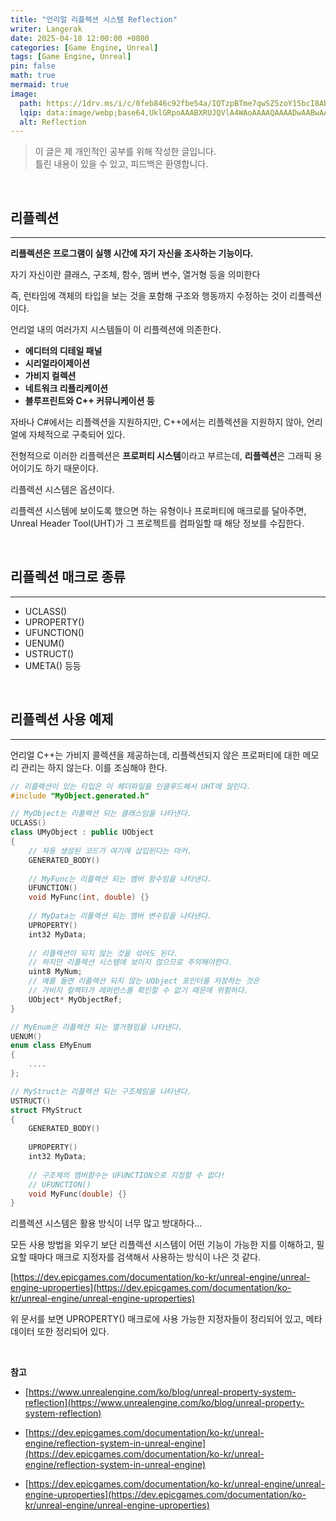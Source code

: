```yaml
---
title: "언리얼 리플렉션 시스템 Reflection"
writer: Langerak
date: 2025-04-18 12:00:00 +0800
categories: [Game Engine, Unreal]
tags: [Game Engine, Unreal]
pin: false
math: true
mermaid: true
image:
  path: https://1drv.ms/i/c/0feb846c92fbe54a/IQTzpBTme7qwSZ5zoY15bcI8Abc4xPSd_TuQiU0Mk325E6w?width=1920&height=1080
  lqip: data:image/webp;base64,UklGRpoAAABXRUJQVlA4WAoAAAAQAAAADwAABwAAQUxQSDIAAAARL0AmbZurmr57yyIiqE8oiG0bejIYEQTgqiDA9vqnsUSI6H+oAERp2HZ65qP/VIAWAFZQOCBCAAAA8AEAnQEqEAAIAAVAfCWkAALp8sF8rgRgAP7o9FDvMCkMde9PK7euH5M1m6VWoDXf2FkP3BqV0ZYbO6NA/VFIAAAA
  alt: Reflection
---
```


> 이 글은 제 개인적인 공부를 위해 작성한 글입니다.   
> 틀린 내용이 있을 수 있고, 피드백은 환영합니다.

<br/>

## 리플렉션

---

**리플렉션은 프로그램이 실행 시간에 자기 자신을 조사하는 기능이다.**

자기 자신이란 클래스, 구조체, 함수, 멤버 변수, 열거형 등을 의미한다

즉, 런타임에 객체의 타입을 보는 것을 포함해 구조와 행동까지 수정하는 것이 리플렉션이다.

언리얼 내의 여러가지 시스템들이 이 리플렉션에 의존한다.

- **에디터의 디테일 패널**
- **시리얼라이제이션**
- **가비지 컬렉션**
- **네트워크 리플리케이션**
- **블루프린트와 C++ 커뮤니케이션 등**

자바나 C#에서는 리플렉션을 지원하지만, C++에서는 리플렉션을 지원하지 않아, 언리얼에 자체적으로 구축되어 있다.

전형적으로 이러한 리플렉션은 **프로퍼티 시스템**이라고 부르는데, **리플렉션**은 그래픽 용어이기도 하기 때문이다.

리플렉션 시스템은 옵션이다.

리플렉션 시스템에 보이도록 했으면 하는 유형이나 프로퍼티에 매크로를 달아주면, Unreal Header Tool(UHT)가 그 프로젝트를 컴파일할 때 해당 정보를 수집한다.

<br/>

## **리플렉션 매크로 종류**

---

- UCLASS()
- UPROPERTY()
- UFUNCTION()
- UENUM()
- USTRUCT()
- UMETA() 등등

<br/>

## 리플렉션 사용 예제

---

언리얼 C++는 가비지 콜렉션을 제공하는데, 리플렉션되지 않은 프로퍼티에 대한 메모리 관리는 하지 않는다. 이를 조심해야 한다.

```cpp
// 리플렉션이 있는 타입은 이 헤더파일을 인클루드해서 UHT에 알린다.
#include "MyObject.generated.h"

// MyObject는 리플렉션 되는 클래스임을 나타낸다.
UCLASS()
class UMyObject : public UObject
{
    // 자동 생성된 코드가 여기에 삽입된다는 마커.
    GENERATED_BODY()
    
    // MyFunc는 리플렉션 되는 멤버 함수임을 나타낸다.
    UFUNCTION()
    void MyFunc(int, double) {}
    
    // MyData는 리플렉션 되는 멤버 변수임을 나타낸다.
    UPROPERTY()
    int32 MyData;
    
    // 리플렉션이 되지 않는 것을 섞어도 된다.
    // 하지만 리플렉션 시스템에 보이지 않으므로 주의해야한다.
    uint8 MyNum;
    // 예를 들면 리플렉션 되지 않는 UObject 포인터를 저장하는 것은 
    // 가비지 컬렉터가 레퍼런스를 확인할 수 없기 때문에 위험하다.
    UObject* MyObjectRef;
}

// MyEnum은 리플렉션 되는 열거형임을 나타낸다.
UENUM()
enum class EMyEnum
{
    ....
};

// MyStruct는 리플렉션 되는 구조체임을 나타낸다.
USTRUCT()
struct FMyStruct
{
    GENERATED_BODY()
    
    UPROPERTY()
    int32 MyData;
    
    // 구조체의 멤버함수는 UFUNCTION으로 지정할 수 없다!
    // UFUNCTION()
    void MyFunc(double) {}
}
```

리플렉션 시스템은 활용 방식이 너무 많고 방대하다…

모든 사용 방법을 외우기 보단 리플렉션 시스템이 어떤 기능이 가능한 지를 이해하고, 필요할 때마다 매크로 지정자를 검색해서 사용하는 방식이 나은 것 같다.

[https://dev.epicgames.com/documentation/ko-kr/unreal-engine/unreal-engine-uproperties](https://dev.epicgames.com/documentation/ko-kr/unreal-engine/unreal-engine-uproperties)

위 문서를 보면 UPROPERTY() 매크로에 사용 가능한 지정자들이 정리되어 있고, 메타 데이터 또한 정리되어 있다.

<br/>

__참고__

- [https://www.unrealengine.com/ko/blog/unreal-property-system-reflection](https://www.unrealengine.com/ko/blog/unreal-property-system-reflection)

- [https://dev.epicgames.com/documentation/ko-kr/unreal-engine/reflection-system-in-unreal-engine](https://dev.epicgames.com/documentation/ko-kr/unreal-engine/reflection-system-in-unreal-engine)

- [https://dev.epicgames.com/documentation/ko-kr/unreal-engine/unreal-engine-uproperties](https://dev.epicgames.com/documentation/ko-kr/unreal-engine/unreal-engine-uproperties)
